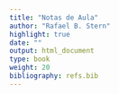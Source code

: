 ```yaml
---
title: "Notas de Aula"
author: "Rafael B. Stern"
highlight: true
date: ""
output: html_document
type: book
weight: 20
bibliography: refs.bib
---
```

